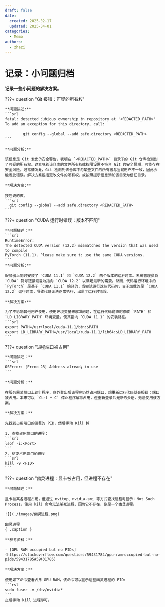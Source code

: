 ```yaml
---
draft: false
date:
  created: 2025-02-17
  updated: 2025-04-01
categories:
  - Memo
authors:
  - zhazi
---
```


# 记录：小问题归档

**记录一些小问题的解决方案。**

???+ question "Git 报错：可疑的所有权"

    **问题描述:**
    ```srl
    fatal: detected dubious ownership in repository at '<REDACTED_PATH>'
    To add an exception for this directory, call:

            git config --global --add safe.directory <REDACTED_PATH>
    ```

    **问题分析:**

    该信息是 Git 发出的安全警告，表明在 `<REDACTED_PATH>` 目录下的 Git 仓库检测到了可疑的所有权。这意味着该仓库的文件所有权或权限设置不符合 Git 的安全预期，可能存在安全风险。通常情况是，Git 检测到该仓库中的某些文件的所有者与当前用户不一致，因此会触发此错误。解决方案包括更改文件的所有权，或按照提示信息添加该目录为信任目录。

    **解决方案:**

    按它说的做。
    ```srl
      git config --global --add safe.directory <REDACTED_PATH>
    ```

???+ question "CUDA 运行时错误：版本不匹配"

    **问题描述：**
    ```srl
    RuntimeError:
    The detected CUDA version (12.2) mismatches the version that was used to compile
    PyTorch (11.1). Please make sure to use the same CUDA versions.
    ```
    **问题分析:**

    服务器上同时安装了 `CUDA 11.1` 和 `CUDA 12.2` 两个版本的运行时库。系统管理员将 `CUDA` 符号链接设置为指向 `CUDA 12.2` 以满足最新的需要。然而，代码运行环境中的 `PyTorch` 是基于 `CUDA 11.1` 编译的，当尝试运行这些代码时，由于加载的是 `CUDA 12.2` 运行时库，导致代码无法正常执行，出现了运行时错误。

    **解决方案:**

    为了不影响其他用户使用，使用环境变量来解决问题，在运行代码前临时修改 `PATH` 和 `LD_LIBRARY_PATH` 环境变量，使其指向 `CUDA 11.1` 的安装路径。
    ```srl
    export PATH=/usr/local/cuda-11.1/bin:$PATH
    export LD_LIBRARY_PATH=/usr/local/cuda-11.1/lib64:$LD_LIBRARY_PATH
    ```

???+ question "进程端口被占用"

    **问题描述：**
    ```srl
    OSError: [Errno 98] Address already in use
    ```

    **问题分析：**

    在服务器某端口上运行程序，意外登出后该程序仍然占用端口，想重新运行代码就会报错：端口被占用。本来可以 `Ctrl + C` 停止程序解除占用，但重新登录后是新的会话，无法使用该方案。

    **解决方案：**
    
    先找到占用端口的进程的 PID，然后手动 Kill 掉

    1. 查找占用端口的进程：
    ```srl
    lsof -i:<Port>
    ```
    2. 结束占用端口的进程
    ```srl
    kill -9 <PID>
    ```

???+ question "幽灵进程：显卡被占用，但进程不存在"

    **问题描述：**

    显卡被某各进程占用，但通过 nvitop、nvidia-smi 等方式查找进程时显示：Not Such Process。使用 kill 命令无法杀死进程，因为它不存在，像是一个幽灵进程。

    ![](./images/幽灵进程.png)

    幽灵进程
    { .caption }

    **参考资料：**

    - [GPU RAM occupied but no PIDs](https://stackoverflow.com/questions/59431784/gpu-ram-occupied-but-no-pids/59431785#59431785)

    **解决方案：**
  
    使用如下命令查看占用 GPU RAM，该命令可以显示这些幽灵进程的 PID:
    ```rsl
    sudo fuser -v /dev/nvidia*
    ```
    之后手动 kill 进程即可。

